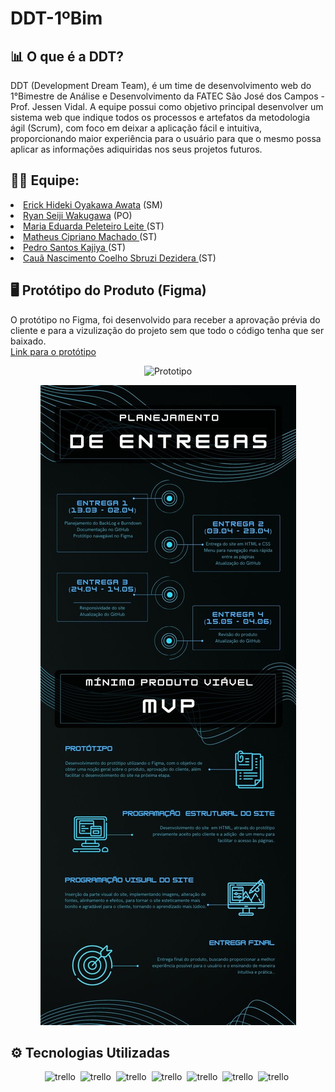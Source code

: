 # DDT-1ºBim

**<h2>📊 O que é a DDT?</h2>**
DDT (Development Dream Team), é um time de desenvolvimento web do 1°Bimestre de Análise e Desenvolvimento da FATEC São José dos Campos - Prof. Jessen Vidal. A equipe possui como objetivo principal desenvolver  um  sistema  web que  indique  todos  os  processos  e  artefatos  da  metodologia  ágil (Scrum), com foco em deixar a aplicação fácil e intuitiva, proporcionando maior experiência para o usuário para que o mesmo possa aplicar as informações adiquiridas nos seus projetos futuros.

**<h2>👨‍💻 Equipe: </h2>**
<li>
<a href="https://github.com/erickhoawata">Erick Hideki Oyakawa Awata</a> (SM) <br>
</li>
<li>
<a href="https://github.com/ryan-wakugawa">Ryan Seiji Wakugawa</a> (PO) <br>
</li>
<li>
<a href="https://github.com/Dudaleite08">Maria Eduarda Peleteiro Leite </a> (ST) <br>
</li>
<li>
<a href="https://github.com/cipriano1419">Matheus Cipriano Machado </a> (ST)  <br>
</li>
<li>
<a href="https://github.com/kajiyap">Pedro Santos Kajiya </a> (ST)  <br>
</li>
<li>
<a href="https://github.com/CauaDezidera">Cauã Nascimento Coelho Sbruzi Dezidera </a> (ST)  <br>
</li>

**<h2>🖥 Protótipo do Produto (Figma) </h2>**
O protótipo no Figma, foi desenvolvido para receber a aprovação prévia do cliente e para a vizulização do projeto sem que todo o código tenha que ser baixado.<br>
<a href="https://www.figma.com/file/tDrqLQKNsiGbglnTp2CcwX/Prot%C3%B3tipo-API?node-id=0%3A1&t=iDi9wkiwjeJAybF1-1">Link para o protótipo</a><br>

<div align="center">

![Prototipo](src/prototipo.gif)

</div>

<div align="center">

![mvp](src/mvp.jpg)

</div>

**<h2>⚙ Tecnologias Utilizadas</h2>**
<div align="center">
  <img src="https://img.shields.io/badge/Trello-0052CC?style=for-the-badge&logo=trello&logoColor=white" title="trello" alt="trello"/>&nbsp;
  <img src="https://img.shields.io/badge/Python-14354C?style=for-the-badge&logo=python&logoColor=white" title="trello" alt="trello"/>&nbsp;
  <img src="https://img.shields.io/badge/HTML-239120?style=for-the-badge&logo=html5&logoColor=white" title="trello" alt="trello"/>&nbsp;
  <img src="https://img.shields.io/badge/Microsoft_Excel-217346?style=for-the-badge&logo=microsoft-excel&logoColor=white" title="trello" alt="trello"/>&nbsp;
  <img src="https://img.shields.io/badge/Canva-%2300C4CC.svg?&style=for-the-badge&logo=Canva&logoColor=white" title="trello" alt="trello"/>&nbsp;
  <img src="https://img.shields.io/badge/Figma-F24E1E?style=for-the-badge&logo=figma&logoColor=white" title="trello" alt="trello"/>&nbsp;
  <img src="https://img.shields.io/badge/CSS-239120?&style=for-the-badge&logo=css3&logoColor=white" title="trello" alt="trello"/>&nbsp;
  
</div>
